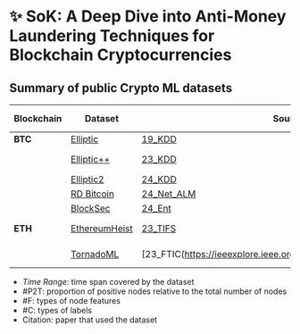 # ✨ SoK: A Deep Dive into Anti-Money Laundering Techniques for Blockchain Cryptocurrencies

## Summary of public Crypto ML datasets

| Blockchain | Dataset       | Source | Time Range | #Node   | #Edge    | #Label | #P2T   | #F  | #C | 
|------------|---------------|--------|------------|---------|----------|--------|--------|-----|-----|
| **BTC**    | [Elliptic](https://www.kaggle.com/datasets/ellipticco/elliptic-data-set) | [19_KDD](https://arxiv.org/abs/1908.02591) | Unknown | 203K | 234K | 46K | 2.23% | 166 | 3 |
|            | [Elliptic++](https://drive.google.com/drive/folders/1MRPXz79Lu_JGLlJ21MDfML44dKN9R08l) | [23_KDD](https://dl.acm.org/doi/10.1145/3580305.3599803) | Jul15-Sep17 | 822K | 2.8M | 265K | 1.73% | 56 | 3 | 
|            | [Elliptic2](https://www.kaggle.com/datasets/ellipticco/elliptic2-data-set) | [24_KDD](https://arxiv.org/abs/2404.19109) | Unknown | 121K | 196M | 121K | 2.27% | 43 | 3 | 
|            | [RD Bitcoin](https://github.com/smoothwang/RD_Bitcoin_Dataset/blob/main/RD_dataset_location.txt) | [24_Net_ALM](https://ieeexplore.ieee.org/abstract/document/10671571) | Unknown | 203K | 234K | 46K | 2.32% | 186 | 3 |
|            | [BlockSec](https://pan.baidu.com/s/1wNktynHDNSou6dKTPzwu4A?pwd=ikya) | [24_Ent](https://www.mdpi.com/1099-4300/26/3/211) | Apr23 | 100K | 16M | 100K | 1.44% | 3 | 2 |
| **ETH**    | [EthereumHeist](https://www.dropbox.com/scl/fo/ayk5juz7wn5q82o1dlet3/AC8FHG2bjOafiGmGu9W22kc?rlkey=zc1rhb1xtzvtdqwe3mee1zick&e=1) | [23_TIFS](https://ieeexplore.ieee.org/abstract/document/10371347) | May15-May22 | 634K | 1.9M | 622K | 7.52% | — | 4 |
|            | [TornadoML](https://dataverse.nl/dataset.xhtml?persistentId=doi:10.34894/GKAQYN) | [23_FTIC(https://ieeexplore.ieee.org/abstract/document/10455883)] | May22-May23 | 4.6K | 1.3M | 4.6K | 46.55% | 47 | 2 | 
- *Time Range*: time span covered by the dataset
- #P2T: proportion of positive nodes relative to the total number of nodes
- #F: types of node features
- #C: types of labels
- Citation:  paper that used the dataset

